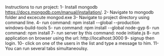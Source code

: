 Instructions to run project:
1- Install mongodb https://docs.mongodb.com/manual/installation/.
2- Navigate to mongodb folder and excecute mongod.exe
3- Navigate to project directory using command line.
4- run command: npm install --global --production windows-build-tools
5- run command: npm install --global node-gyp
6- run command: npm install
7- run server by this command: node initiate.js
8- run application on browser using the url: http://localhost:3000
9- signup then login.
10- click on one of the users in the list and type a message to him.
11- You can run several tabs simultaneoulsy.
